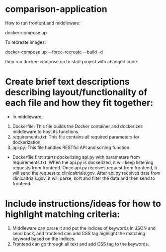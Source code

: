 # comparison-application

How to run frontent and middleware:

docker-compose up

To recreate images:

docker-compose up --force-recreate --build -d

then run docker-compose up to start project with changed code

# Create brief text descriptions describing layout/functionality of each file and how they fit together:

 * In middleware:
 1. Dockerfile: This file builds the Docker container and dockerizes middleware to host its functions.
 2. requirements.txt: This file contains all required parameters for dockerization.
 3. api.py: This file handles RESTful API and sorting function.

 - Dockerfile first starts dockerizing api.py with parameters from requirements.txt. When the api.py is dockerized, it will keep listening requests from frontend. Once api.py receives request from frontend, it will send the request to clinicaltrials.gov. After api.py receives data from clinicaltrials.gov, it will parse, sort and filter the data and then send to frontend.

# Include instructions/ideas for how to highlight matching criteria:
 1) Middleware can parse it and put the indices of keywords in JSON and send back, and frontend can add CSS tag highlight the matching keyword based on the indices.
 2) Frontend can go through all text and add CSS tag to the keywords.
